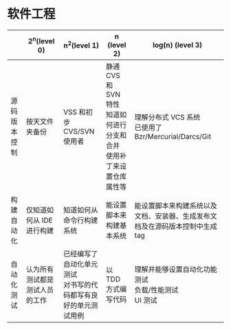 # 软件工程

| | 2<sup>n</sup>(level 0) | n<sup>2</sup>(level 1) | n (level 2) | log(n) (level 3) |
| -- | -- | -- | -- | -- |
| 源码版本控制 | 按天文件夹备份 | VSS 和初步 CVS/SVN 使用者 | 静通 CVS 和 SVN 特性<br/>知道如何进行分支和合并<br/>使用补丁来设置仓库属性等 | 理解分布式 VCS 系统<br/>已使用了 Bzr/Mercurial/Darcs/Git |
| 构建自动化 | 仅知道如何从 IDE 进行构建 | 知道如何从命令行构建系统 | 能设置脚本来构建基本系统 | 能设置脚本来构建系统以及文档、安装器、生成发布文档及在源码版本控制中生成 tag |
| 自动化测试 | 认为所有测试都是测试人员的工作 | 已经编写了自动化单元测试<br/>对书写的代码都写有良好的单元测试用例 | 以 TDD 方式编写代码 | 理解并能够设置自动化功能测试<br/>负载/性能测试<br/>UI 测试 |
